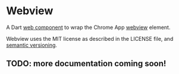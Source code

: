 # Webview

A Dart [web component](http://pub.dartlang.org/packages/web_ui) to wrap the 
Chrome App [webview](https://developer.chrome.com/trunk/apps/app_external.html)
element.

Webview uses the MIT license as described in the LICENSE file, and
[semantic versioning](http://semver.org/).

## TODO: more documentation coming soon!
